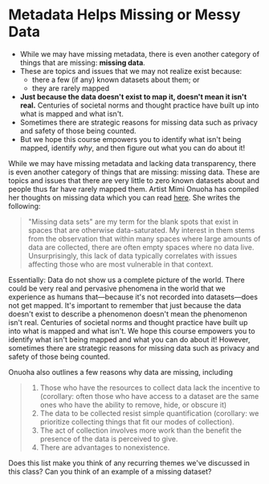 # Metadata Helps Missing or Messy Data

* While we may have missing metadata, there is even another category of things that are missing: **missing data**.
* These are topics and issues that we may not realize exist because:
    * there a few (if any) known datasets about them; or
    * they are rarely mapped
* **Just because the data doesn't exist to map it, doesn't mean it isn't real.** Centuries of societal norms and thought practice have built up into what is mapped and what isn't.
* Sometimes there are strategic reasons for missing data such as privacy and safety of those being counted.
* But we hope this course empowers you to identify what isn't being mapped, identify *why*, and then figure out what you can do about it!

<hideable Title = "An artist's take on missing data">

While we may have missing metadata and lacking data transparency, there is even another category of things that are missing: missing data. These are topics and issues that there are very little to zero known datasets about and people thus far have rarely mapped them. Artist Mimi Onuoha has compiled her thoughts on missing data which you can read [here](https://github.com/MimiOnuoha/missing-datasets). She writes the following:
> "Missing data sets" are my term for the blank spots that exist in spaces that are otherwise data-saturated. My interest in them stems from the observation that within many spaces where large amounts of data are collected, there are often empty spaces where no data live. Unsurprisingly, this lack of data typically correlates with issues affecting those who are most vulnerable in that context.

Essentially: Data do not show us a complete picture of the world. There could be very real and pervasive phenomena in the world that we experience as humans that—because it's not recorded into datasets—does not get mapped. It's important to remember that just because the data doesn't exist to describe a phenomenon doesn't mean the phenomenon isn't real. Centuries of societal norms and thought practice have built up into what is mapped and what isn't. We hope this course empowers you to identify what isn't being mapped and what you can do about it! However, sometimes there are strategic reasons for missing data such as privacy and safety of those being counted.

Onuoha also outlines a few reasons why data are missing, including
> 1. Those who have the resources to collect data lack the incentive to (corollary: often those who have access to a dataset are the same ones who have the ability to remove, hide, or obscure it)
> 2. The data to be collected resist simple quantification (corollary: we prioritize collecting things that fit our modes of collection).
> 3. The act of collection involves more work than the benefit the presence of the data is perceived to give.
> 4. There are advantages to nonexistence.

Does this list make you think of any recurring themes we've discussed in this class? Can you think of an example of a missing dataset?

</hideable>
